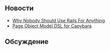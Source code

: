 ## Новости

* [Why Nobody Should Use Rails For Anything](http://blog.bensigelman.org/post/57543889435/why-nobody-should-use-rails-for-anything-ever)
* [Page Object Model DSL for Capybara](https://github.com/natritmeyer/site_prism)

## Обсуждение

